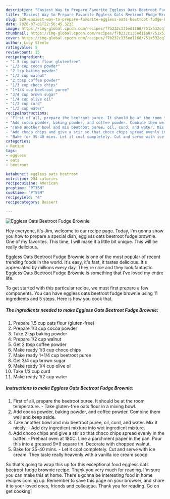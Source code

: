 ```yaml
---
description: "Easiest Way to Prepare Favorite Eggless Oats Beetroot Fudge Brownie"
title: "Easiest Way to Prepare Favorite Eggless Oats Beetroot Fudge Brownie"
slug: 520-easiest-way-to-prepare-favorite-eggless-oats-beetroot-fudge-brownie
date: 2020-07-01T22:56:45.323Z
image: https://img-global.cpcdn.com/recipes/f7b232c135ed1168/751x532cq70/eggless-oats-beetroot-fudge-brownie-recipe-main-photo.jpg
thumbnail: https://img-global.cpcdn.com/recipes/f7b232c135ed1168/751x532cq70/eggless-oats-beetroot-fudge-brownie-recipe-main-photo.jpg
cover: https://img-global.cpcdn.com/recipes/f7b232c135ed1168/751x532cq70/eggless-oats-beetroot-fudge-brownie-recipe-main-photo.jpg
author: Lucy Steele
ratingvalue: 5
reviewcount: 15
recipeingredient:
- "1.5 cup oats flour glutenfree"
- "1/3 cup cocoa powder"
- "2 tsp baking powder"
- "1/2 cup walnut"
- "2 tbsp coffee powder"
- "1/3 cup choco chips"
- "1+1/4 cup beetroot puree"
- "3/4 cup brown sugar"
- "1/4 cup olive oil"
- "1/2 cup curd"
- "1/2 cup water"
recipeinstructions:
- "First of all, prepare the beetroot puree. It should be at the room temperature. Take gluten-free oats flour in a mixing bowl."
- "Add cocoa powder, baking powder, and coffee powder. Combine them well and keep aside."
- "Take another bowl and mix beetroot puree, oil, curd, and water. Mix it nicely. Add dry ingredient mixture into wet ingredient mixture."
- "Add choco chips and give a stir so that choco chips spread evenly in the batter. Preheat oven at 180C. Line a parchment paper in the pan. Pour this into a greased 9×9 square tin. Decorate with chopped walnut."
- "Bake for 35-40 mins. Let it cool completely. Cut and serve with ice cream. They taste really heavenly with a vanilla ice cream scoop."
categories:
- Recipe
tags:
- eggless
- oats
- beetroot

katakunci: eggless oats beetroot 
nutrition: 234 calories
recipecuisine: American
preptime: "PT35M"
cooktime: "PT59M"
recipeyield: "4"
recipecategory: Dessert

---
```



![Eggless Oats Beetroot Fudge Brownie](https://img-global.cpcdn.com/recipes/f7b232c135ed1168/751x532cq70/eggless-oats-beetroot-fudge-brownie-recipe-main-photo.jpg)

Hey everyone, it's Jim, welcome to our recipe page. Today, I'm gonna show you how to prepare a special dish, eggless oats beetroot fudge brownie. One of my favorites. This time, I will make it a little bit unique. This will be really delicious.



Eggless Oats Beetroot Fudge Brownie is one of the most popular of recent trending foods in the world. It's easy, it's fast, it tastes delicious. It's appreciated by millions every day. They're nice and they look fantastic. Eggless Oats Beetroot Fudge Brownie is something that I've loved my entire life.


To get started with this particular recipe, we must first prepare a few components. You can have eggless oats beetroot fudge brownie using 11 ingredients and 5 steps. Here is how you cook that.

<!--inarticleads1-->

##### The ingredients needed to make Eggless Oats Beetroot Fudge Brownie:

1. Prepare 1.5 cup oats flour (gluten-free)
1. Prepare 1/3 cup cocoa powder
1. Take 2 tsp baking powder
1. Prepare 1/2 cup walnut
1. Get 2 tbsp coffee powder
1. Make ready 1/3 cup choco chips
1. Make ready 1+1/4 cup beetroot puree
1. Get 3/4 cup brown sugar
1. Make ready 1/4 cup olive oil
1. Take 1/2 cup curd
1. Make ready 1/2 cup water




<!--inarticleads2-->

##### Instructions to make Eggless Oats Beetroot Fudge Brownie:

1. First of all, prepare the beetroot puree. It should be at the room temperature. - Take gluten-free oats flour in a mixing bowl.
1. Add cocoa powder, baking powder, and coffee powder. Combine them well and keep aside.
1. Take another bowl and mix beetroot puree, oil, curd, and water. Mix it nicely. - Add dry ingredient mixture into wet ingredient mixture.
1. Add choco chips and give a stir so that choco chips spread evenly in the batter. - Preheat oven at 180C. Line a parchment paper in the pan. Pour this into a greased 9×9 square tin. Decorate with chopped walnut.
1. Bake for 35-40 mins. - Let it cool completely. Cut and serve with ice cream. They taste really heavenly with a vanilla ice cream scoop.




So that's going to wrap this up for this exceptional food eggless oats beetroot fudge brownie recipe. Thank you very much for reading. I'm sure you can make this at home. There's gonna be interesting food in home recipes coming up. Remember to save this page on your browser, and share it to your loved ones, friends and colleague. Thank you for reading. Go on get cooking!
